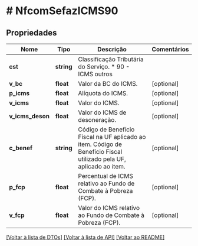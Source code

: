 # # NfcomSefazICMS90

## Propriedades

Nome | Tipo | Descrição | Comentários
------------ | ------------- | ------------- | -------------
**cst** | **string** | Classificação Tributária do Serviço.  * 90 - ICMS outros |
**v_bc** | **float** | Valor da BC do ICMS. | [optional]
**p_icms** | **float** | Alíquota do ICMS. | [optional]
**v_icms** | **float** | Valor do ICMS. | [optional]
**v_icms_deson** | **float** | Valor do ICMS de desoneração. | [optional]
**c_benef** | **string** | Código de Benefício Fiscal na UF aplicado ao item.  Código de Benefício Fiscal utilizado pela UF, aplicado ao  item. | [optional]
**p_fcp** | **float** | Percentual de ICMS relativo ao Fundo de Combate à Pobreza (FCP). | [optional]
**v_fcp** | **float** | Valor do ICMS relativo ao Fundo de Combate à Pobreza (FCP). | [optional]

[[Voltar à lista de DTOs]](../../README.md#models) [[Voltar à lista de API]](../../README.md#endpoints) [[Voltar ao README]](../../README.md)
